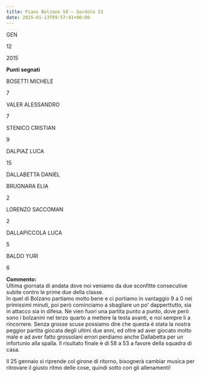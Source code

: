```yaml
---
title: Piani Bolzano 58 – Gardolo 53
date: 2015-01-13T09:57:41+00:00
---
```

GEN

12

2015

**Punti segnati**

BOSETTI MICHELE

7

VALER ALESSANDRO

7

STENICO CRISTIAN

9

DALPIAZ LUCA

15

DALLABETTA DANIEL

BRUGNARA ELIA

2

LORENZO SACCOMAN

2

DALLAPICCOLA LUCA

5

BALDO YURI

6

**Commento:**  
Ultima giornata di andata dove noi veniamo da due sconfitte consecutive subite contro le prime due della classe.  
In quel di Bolzano partiamo molto bene e ci portiamo in vantaggio 9 a 0 nei primissimi minuti, poi però cominciamo a sbagliare un po' dapperttutto, sia in attacco sia in difesa. Ne vien fuori una partita punto a punto, dove però sono i bolzanini nel terzo quarto a mettere la testa avanti, e noi sempre li a rincorrere. Senza grosse scuse possiamo dire che questa è stata la nostra peggior partita giocata degli ultimi due anni, ed oltre ad aver giocato molto male e ad aver fatto grossolani errori perdiamo anche Dallabetta per un infortunio alla spalla. Il risultato finale è di 58 a 53 a favore della squadra di casa.

Il 25 gennaio si riprende col girone di ritorno, bisognerà cambiar musica per ritrovare il giusto ritmo delle cose, quindi sotto con gli allenamenti!